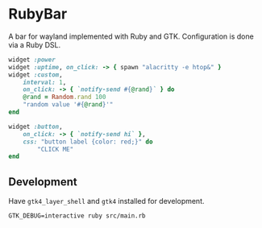 # RubyBar

A bar for wayland implemented with Ruby and GTK.
Configuration is done via a Ruby DSL.

```RUBY
widget :power
widget :uptime, on_click: -> { spawn "alacritty -e htop&" }
widget :custom,
    interval: 1,
    on_click: -> { `notify-send #{@rand}` } do
    @rand = Random.rand 100
    "random value '#{@rand}'"
end

widget :button,
    on_click: -> { `notify-send hi` },
    css: "button label {color: red;}" do
        "CLICK ME"
end
```

## Development
Have `gtk4_layer_shell` and `gtk4` installed for development.

```SH
GTK_DEBUG=interactive ruby src/main.rb
```
